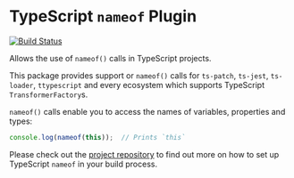 # TypeScript `nameof` Plugin
[![Build Status](https://ci.nuth.ch/api/badges/typescript-nameof/nameof/status.svg)](https://ci.nuth.ch/typescript-nameof/nameof)

Allows the use of `nameof()` calls in TypeScript projects.

This package provides support or `nameof()` calls for `ts-patch`, `ts-jest`, `ts-loader`, `ttypescript` and every ecosystem which supports TypeScript `TransformerFactory`s.

`nameof()` calls enable you to access the names of variables, properties and types:

```ts
console.log(nameof(this));  // Prints `this`
```

Please check out the [project repository](https://github.com/typescript-nameof/nameof) to find out more on how to set up TypeScript `nameof` in your build process.
